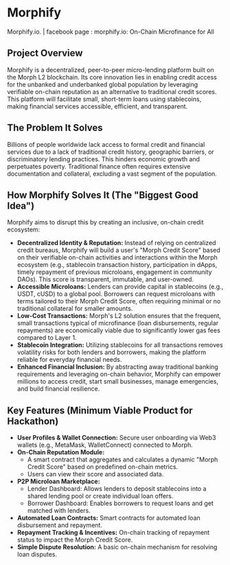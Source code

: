 # Morphify

Morphify.io. | facebook page : morphify.io: On-Chain Microfinance for All

## Project Overview
Morphify is a decentralized, peer-to-peer micro-lending platform built on the Morph L2 blockchain. Its core innovation lies in enabling credit access for the unbanked and underbanked global population by leveraging verifiable on-chain reputation as an alternative to traditional credit scores. This platform will facilitate small, short-term loans using stablecoins, making financial services accessible, efficient, and transparent.

## The Problem It Solves
Billions of people worldwide lack access to formal credit and financial services due to a lack of traditional credit history, geographic barriers, or discriminatory lending practices. This hinders economic growth and perpetuates poverty. Traditional finance often requires extensive documentation and collateral, excluding a vast segment of the population.

## How Morphify Solves It (The "Biggest Good Idea")
Morphify aims to disrupt this by creating an inclusive, on-chain credit ecosystem:

*   **Decentralized Identity & Reputation:** Instead of relying on centralized credit bureaus, Morphify will build a user's "Morph Credit Score" based on their verifiable on-chain activities and interactions within the Morph ecosystem (e.g., stablecoin transaction history, participation in dApps, timely repayment of previous microloans, engagement in community DAOs). This score is transparent, immutable, and user-owned.
*   **Accessible Microloans:** Lenders can provide capital in stablecoins (e.g., USDT, cUSD) to a global pool. Borrowers can request microloans with terms tailored to their Morph Credit Score, often requiring minimal or no traditional collateral for smaller amounts.
*   **Low-Cost Transactions:** Morph's L2 solution ensures that the frequent, small transactions typical of microfinance (loan disbursements, regular repayments) are economically viable due to significantly lower gas fees compared to Layer 1.
*   **Stablecoin Integration:** Utilizing stablecoins for all transactions removes volatility risks for both lenders and borrowers, making the platform reliable for everyday financial needs.
*   **Enhanced Financial Inclusion:** By abstracting away traditional banking requirements and leveraging on-chain behavior, Morphify can empower millions to access credit, start small businesses, manage emergencies, and build financial resilience.

## Key Features (Minimum Viable Product for Hackathon)
*   **User Profiles & Wallet Connection:** Secure user onboarding via Web3 wallets (e.g., MetaMask, WalletConnect) connected to Morph.
*   **On-Chain Reputation Module:**
    *   A smart contract that aggregates and calculates a dynamic "Morph Credit Score" based on predefined on-chain metrics.
    *   Users can view their score and associated data.
*   **P2P Microloan Marketplace:**
    *   Lender Dashboard: Allows lenders to deposit stablecoins into a shared lending pool or create individual loan offers.
    *   Borrower Dashboard: Enables borrowers to request loans and get matched with lenders.
*   **Automated Loan Contracts:** Smart contracts for automated loan disbursement and repayment.
*   **Repayment Tracking & Incentives:** On-chain tracking of repayment status to impact the Morph Credit Score.
*   **Simple Dispute Resolution:** A basic on-chain mechanism for resolving loan disputes.
